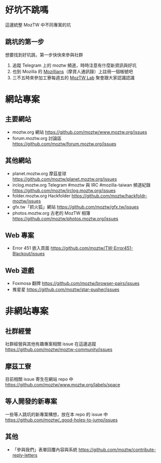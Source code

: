 # 好坑不跳嗎
這邊統整 MozTW 中不同專案的坑


## 跳坑的第一步
想要找到好坑跳，第一步快快來參與社群
1. 追蹤 Telegram 上的 moztw 頻道，時時注意有什麼新資訊與好坑
2. 也到 Mozilla 的 [Mozillians](mozillians.org)（摩資人通訊錄）上註冊一個帳號吧
3. 三不五時來參加工寮每週五的 [MozTW Lab](http://moztw.org/events/moztw-lab) 聚會跟大家認識認識



# 網站專案

## 主要網站
- moztw.org 網站  https://github.com/moztw/www.moztw.org/issues
- forum.moztw.org 討論區  https://github.com/moztw/forum.moztw.org/issues

## 其他網站
- planet.moztw.org 摩茲星球  https://github.com/moztw/planet.moztw.org/issues
- irclog.moztw.org Telegram #moztw 與 IRC #mozilla-taiwan 頻道紀錄  https://github.com/moztw/irclog.moztw.org/issues
- folder.moztw.org Hackfolder https://github.com/moztw/hackfoldr-moztw/issues
- gfx.tw「抓火狐」網站  https://github.com/moztw/gfx.tw/issues
- photos.moztw.org 古老的 MozTW 相簿  https://github.com/moztw/photos.moztw.org/issues

## Web 專案
- Error 451 嵌入頁面  https://github.com/moztw/TW-Error451-Blackout/issues

## Web 遊戲
- Foxmosa 翻牌  https://github.com/moztw/browser-pairs/issues
- 推星星  https://github.com/moztw/star-pusher/issues


# 非網站專案

## 社群經營
社群經營與其他有趣專案相關 issue 在這邊追蹤
https://github.com/moztw/moztw-community/issues

## 摩茲工寮
目前相關 issue 寄生在網站 repo 中
https://github.com/moztw/www.moztw.org/labels/space

## 等人開發的新專案
一些等人跳坑的新專案構想，放在本 repo 的 issue 中
https://github.com/moztw/_good-holes-to-jump/issues

## 其他
- 「參與我們」表單回覆內容與系統 https://github.com/moztw/contribute-reply-letters

